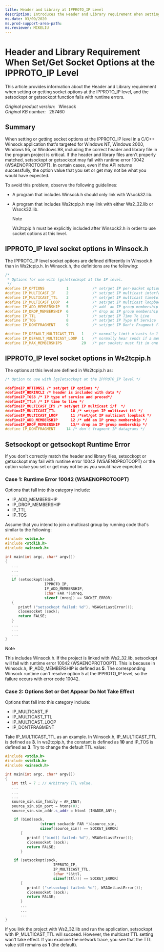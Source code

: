 ```yaml
---
title: Header and Library at IPPROTO_IP Level
description: Introduces the Header and Library requirement When setting or getting socket options at the IPPROTO_IP level in a C/C++ Winsock application that's targeted for Windows NT.
ms.date: 03/09/2020
ms.prod-support-area-path:
ms.reviewer: MIKELIU
---
```

# Header and Library Requirement When Set/Get Socket Options at the IPPROTO_IP Level

This article provides information about the Header and Library requirement when setting or getting socket options at the IPPROTO_IP level, and the setsockopt or getsockopt function fails with runtime errors.

_Original product version:_ &nbsp; Winsock  
_Original KB number:_ &nbsp; 257460

## Summary

When setting or getting socket options at the IPPROTO_IP level in a C/C++ Winsock application that's targeted for Windows NT, Windows 2000, Windows 95, or Windows 98, including the correct header and library file in the program project is critical. If the header and library files aren't properly matched, setsockopt or getsockopt may fail with runtime error 10042 (WSAENOPROTOOPT). In certain cases, even if the API returns successfully, the option value that you set or get may not be what you would have expected.

To avoid this problem, observe the following guidelines:

- A program that includes Winsock.h should only link with Wsock32.lib.
- A program that includes Ws2tcpip.h may link with either Ws2_32.lib or Wsock32.lib.

    > [!NOTE]
    > Ws2tcpip.h must be explicitly included after Winsock2.h in order to use socket options at this level.

## IPPROTO_IP level socket options in Winsock.h

The IPPROTO_IP level socket options are defined differently in Winsock.h than in Ws2tcpip.h. In Winsock.h, the definitions are the following:

```cpp
/*
 * Options for use with [gs]etsockopt at the IP level.
 */ 
#define IP_OPTIONS          1           /* set/get IP per-packet options    */ 
#define IP_MULTICAST_IF     2           /* set/get IP multicast interface   */ 
#define IP_MULTICAST_TTL    3           /* set/get IP multicast timetolive  */ 
#define IP_MULTICAST_LOOP   4           /* set/get IP multicast loopback    */ 
#define IP_ADD_MEMBERSHIP   5           /* add  an IP group membership      */ 
#define IP_DROP_MEMBERSHIP  6           /* drop an IP group membership      */ 
#define IP_TTL              7           /* set/get IP Time To Live          */ 
#define IP_TOS              8           /* set/get IP Type Of Service       */ 
#define IP_DONTFRAGMENT     9           /* set/get IP Don't Fragment flag   */ 

#define IP_DEFAULT_MULTICAST_TTL   1    /* normally limit m'casts to 1 hop  */ 
#define IP_DEFAULT_MULTICAST_LOOP  1    /* normally hear sends if a member  */ 
#define IP_MAX_MEMBERSHIPS         20   /* per socket; must fit in one mbuf */ 

```

## IPPROTO_IP level socket options in Ws2tcpip.h

The options at this level are defined in Ws2tcpip.h as:

```cpp
/* Option to use with [gs]etsockopt at the IPPROTO_IP level */ 

#defineIP_OPTIONS1 /* set/get IP options */ 
#defineIP_HDRINCL2 /* header is included with data */ 
#defineIP_TOS3 /* IP type of service and preced*/ 
#defineIP_TTL4 /* IP time to live */ 
#defineIP_MULTICAST_IF9 /* set/get IP multicast i/f  */ 
#defineIP_MULTICAST_TTL       10 /* set/get IP multicast ttl */ 
#defineIP_MULTICAST_LOOP      11 /*set/get IP multicast loopback */ 
#defineIP_ADD_MEMBERSHIP      12 /* add an IP group membership */ 
#defineIP_DROP_MEMBERSHIP     13/* drop an IP group membership */ 
#define IP_DONTFRAGMENT     14 /* don't fragment IP datagrams */ 

```

## Setsockopt or getsockopt Runtime Error

If you don't correctly match the header and library files, setsockopt or getsockopt may fail with runtime error 10042 (WSAENOPROTOOPT) or the option value you set or get may not be as you would have expected.

### Case 1: Runtime Error 10042 (WSAENOPROTOOPT)

Options that fall into this category include:

- IP_ADD_MEMBERSHIP
- IP_DROP_MEMBERSHIP
- IP_TTL
- IP_TOS

Assume that you intend to join a multicast group by running code that's similar to the following:

```cpp
#include <stdio.h>
#include <stdlib.h>
#include <winsock.h>

int main(int argc, char* argv[])
{
   ...
   ...
   ...
   if (setsockopt(sock, 
                  IPPROTO_IP, 
                  IP_ADD_MEMBERSHIP, 
                  (char FAR *)&mreq, 
                  sizeof (mreq)) == SOCKET_ERROR)
   {
      printf ("setsockopt failed: %d"), WSAGetLastError());
      closesocket (sock);
      return FALSE;
   }
   ...
   ...
   ...
}

```

> [!NOTE]
> This includes Winsock.h. If the project is linked with Ws2_32.lib, setsockopt will fail with runtime error 10042 (WSAENOPROTOOPT). This is because in Winsock.h, IP_ADD_MEMBERSHIP is defined as **5**. The corresponding Winsock runtime can't resolve option 5 at the IPPROTO_IP level, so the failure occurs with error code 10042.

### Case 2: Options Set or Get Appear Do Not Take Effect

Options that fall into this category include:

- IP_MULTICAST_IF
- IP_MULTICAST_TTL
- IP_MULTICAST_LOOP
- IP_DONTFRAGMENT

Take IP_MULTICAST_TTL as an example. In Winsock.h, IP_MULTICAST_TTL is defined as **3**. In ws2tcpip.h, the constant is defined as **10** and IP_TOS is defined as **3**. Try to change the default TTL value:

```cpp
#include <stdio.h>
#include <stdlib.h>
#include <winsock.h>

int main(int argc, char* argv[])
{
   int ttl = 7 ; // Arbitrary TTL value.
   ...
   ...
   ...
   source_sin.sin_family = AF_INET;
   source_sin.sin_port = htons(0);    
   source_sin.sin_addr.s_addr = htonl (INADDR_ANY);

    if (bind(sock, 
                (struct sockaddr FAR *)&source_sin, 
                sizeof(source_sin)) == SOCKET_ERROR) 
       {
          printf ("bind() failed: %d"), WSAGetLastError());
          closesocket (sock);
          return FALSE;
       }

    if (setsockopt(sock,
                      IPPROTO_IP,
                      IP_MULTICAST_TTL,
                      (char *)&ttl,
                      sizeof(ttl))) == SOCKET_ERROR)
       {
          printf ("setsockopt failed: %d"), WSAGetLastError());
          closesocket (sock);
          return FALSE;
       }
       ...
       ...
       ...
}

```

If you link the project with Ws2_32.lib and run the application, setsockopt with IP_MULTICAST_TTL will succeed. However, the multicast TTL setting won't take effect. If you examine the network trace, you see that the TTL value still remains as **1** (the default).
